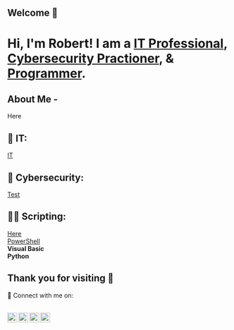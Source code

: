 ## Welcome 👋
<h1>Hi, I'm Robert! I am a <a href="#IT">IT Professional</a>, <a href="#Cybersecurity">Cybersecurity Practioner</a>, & <a href="#Scripting">Programmer</a>.</h1>

<div id="#About Me"><h2>About Me -</h2>
<p>
  Here
</p>
</div>


<div id="IT"><h2>🚀 IT:</h2>
<p>
<a href="https://linkedin.com/in/robert-nathanael-martinez-455532180">IT</a>
</p>
</div>

<div id="Cybersecurity"><h2>🔮 Cybersecurity:</h2>
<p>
<a href="https://linkedin.com/in/robert-nathanael-martinez-455532180">Test</a>
</p>
</div>

<div id="Scripting"><h2>👨‍💻 Scripting:</h2>
<p>
<a href="https://linkedin.com/in/robert-nathanael-martinez-455532180">Here</a><br>
<a href="https://github.com/RobMrtnz/Scripts/tree/main/PowerShell">PowerShell</a><br>
<b>Visual Basic</b><br>
<b>Python</b><br>
</p>
</div>

<h2>Thank you for visiting 👋</h2>
🤳 Connect with me on:<br></br>

[<img align="left" alt="JoshMadakor | YouTube" width="22px" src="https://cdn.jsdelivr.net/npm/simple-icons@v3/icons/youtube.svg" />][youtube]
[<img align="left" alt="JoshMadakor | Twitter" width="22px" src="https://cdn.jsdelivr.net/npm/simple-icons@v3/icons/twitter.svg" />][twitter]
[<img align="left" alt="JoshMadakor | LinkedIn" width="22px" src="https://cdn.jsdelivr.net/npm/simple-icons@v3/icons/linkedin.svg" />][linkedin]
[<img align="left" alt="JoshMadakor | Instagram" width="22px" src="https://cdn.jsdelivr.net/npm/simple-icons@v3/icons/instagram.svg" />][instagram]

[twitter]: https://twitter.com/joshmadakor
[youtube]: https://www.youtube.com/c/joshmadakor
[instagram]: https://www.instagram.com/joshmadakor/
[linkedin]: https://linkedin.com/in/robert-nathanael-martinez-455532180

<!--
**RobMrtnz/RobMrtnz** is a ✨ _special_ ✨ repository because its `README.md` (this file) appears on your GitHub profile.

Here are some ideas to get you started:

- 🔭 I’m currently working on ...
- 🌱 I’m currently learning ...
- 👯 I’m looking to collaborate on ...
- 🤔 I’m looking for help with ...
- 💬 Ask me about ...
- 📫 How to reach me: ...
- 😄 Pronouns: ...
- ⚡ Fun fact: ...
-->
